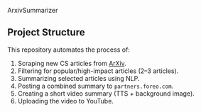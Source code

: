 ArxivSummarizer

## Project Structure
This repository automates the process of:
1. Scraping new CS articles from [ArXiv](https://arxiv.org/list/cs/new).
2. Filtering for popular/high-impact articles (2–3 articles).
3. Summarizing selected articles using NLP.
4. Posting a combined summary to `partners.foreo.com`.
5. Creating a short video summary (TTS + background image).
6. Uploading the video to YouTube.



